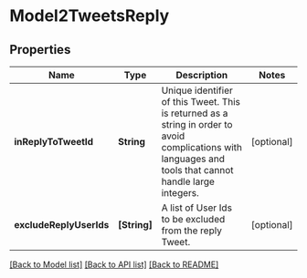 # Model2TweetsReply

## Properties
Name | Type | Description | Notes
------------ | ------------- | ------------- | -------------
**inReplyToTweetId** | **String** | Unique identifier of this Tweet. This is returned as a string in order to avoid complications with languages and tools that cannot handle large integers. | [optional] 
**excludeReplyUserIds** | **[String]** | A list of User Ids to be excluded from the reply Tweet. | [optional] 

[[Back to Model list]](../README.md#documentation-for-models) [[Back to API list]](../README.md#documentation-for-api-endpoints) [[Back to README]](../README.md)


